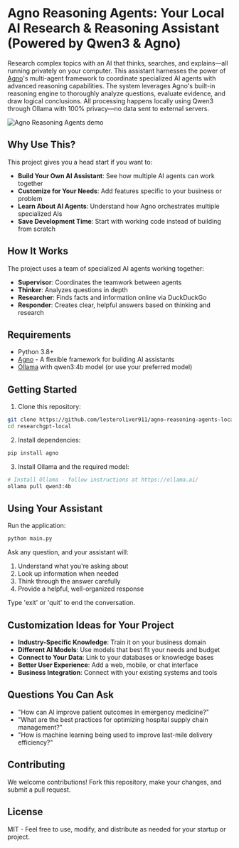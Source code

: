 # Agno Reasoning Agents: Your Local AI Research & Reasoning Assistant (Powered by Qwen3 & Agno)

Research complex topics with an AI that thinks, searches, and explains—all running privately on your computer. This assistant harnesses the power of [Agno](https://github.com/agno-ai/agno)'s multi-agent framework to coordinate specialized AI agents with advanced reasoning capabilities. The system leverages Agno's built-in reasoning engine to thoroughly analyze questions, evaluate evidence, and draw logical conclusions. All processing happens locally using Qwen3 through Ollama with 100% privacy—no data sent to external servers.

![Agno Reasoning Agents demo](assets/agno-reasoninh-agents.gif)

## Why Use This?

This project gives you a head start if you want to:

- **Build Your Own AI Assistant**: See how multiple AI agents can work together
- **Customize for Your Needs**: Add features specific to your business or problem
- **Learn About AI Agents**: Understand how Agno orchestrates multiple specialized AIs
- **Save Development Time**: Start with working code instead of building from scratch

## How It Works

The project uses a team of specialized AI agents working together:

- **Supervisor**: Coordinates the teamwork between agents
- **Thinker**: Analyzes questions in depth
- **Researcher**: Finds facts and information online via DuckDuckGo
- **Responder**: Creates clear, helpful answers based on thinking and research

## Requirements

- Python 3.8+
- [Agno](https://github.com/agno-ai/agno) - A flexible framework for building AI assistants
- [Ollama](https://ollama.ai/) with qwen3:4b model (or use your preferred model)

## Getting Started

1. Clone this repository:
```bash
git clone https://github.com/lesteroliver911/agno-reasoning-agents-local
cd researchgpt-local
```

2. Install dependencies:
```bash
pip install agno
```

3. Install Ollama and the required model:
```bash
# Install Ollama - follow instructions at https://ollama.ai/
ollama pull qwen3:4b
```

## Using Your Assistant

Run the application:

```bash
python main.py
```

Ask any question, and your assistant will:
1. Understand what you're asking about
2. Look up information when needed
3. Think through the answer carefully
4. Provide a helpful, well-organized response

Type 'exit' or 'quit' to end the conversation.

## Customization Ideas for Your Project

- **Industry-Specific Knowledge**: Train it on your business domain
- **Different AI Models**: Use models that best fit your needs and budget
- **Connect to Your Data**: Link to your databases or knowledge bases
- **Better User Experience**: Add a web, mobile, or chat interface
- **Business Integration**: Connect with your existing systems and tools

## Questions You Can Ask

- "How can AI improve patient outcomes in emergency medicine?"
- "What are the best practices for optimizing hospital supply chain management?"
- "How is machine learning being used to improve last-mile delivery efficiency?"

## Contributing

We welcome contributions! Fork this repository, make your changes, and submit a pull request.

## License

MIT - Feel free to use, modify, and distribute as needed for your startup or project. 
